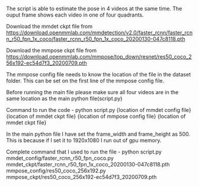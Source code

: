 The script is able to estimate the pose in 4 videos at the same time. The ouput frame shows each video in one of four quadrants. 

Download the mmdet ckpt file from https://download.openmmlab.com/mmdetection/v2.0/faster_rcnn/faster_rcnn_r50_fpn_1x_coco/faster_rcnn_r50_fpn_1x_coco_20200130-047c8118.pth 

Download the mmpose ckpt file from https://download.openmmlab.com/mmpose/top_down/resnet/res50_coco_256x192-ec54d7f3_20200709.pth

The mmpose config file needs to know the location of the file in the dataset folder. This can be set on the first line of the mmpose config file.

Before running the main file please make sure all four videos are in the same location as the main python file(script.py)

Command to run the code - python script.py {location of mmdet config file} {location of mmdet ckpt file} 
{location of mmpose config file} {location of mmdet ckpt file}

In the main python file I have set the frame_width and frame_height as 500. This is because if I set it to 1920x1080 I run out of gpu memory.

Complete command that I used to run the file - python script.py mmdet_config/faster_rcnn_r50_fpn_coco.py mmdet_ckpt/faster_rcnn_r50_fpn_1x_coco_20200130-047c8118.pth mmpose_config/res50_coco_256x192.py mmpose_ckpt/res50_coco_256x192-ec54d7f3_20200709.pth


